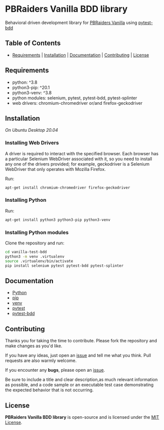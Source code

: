 # PBRaiders Vanilla BDD library

Behavioral driven development library for [PBRaiders Vanilla](https://github.com/pbraiders/vanilla) using [pytest-bdd](https://github.com/pytest-dev/pytest-bdd)

## Table of Contents

- [Requirements](#requirements) | [Installation](#installation) | [Documentation](#documentation) | [Contributing](#contributing) | [License](#license)

## Requirements

- python: ^3.8
- python3-pip: ^20.1
- python3-venv: ^3.8
- python modules: selenium, pytest, pytest-bdd, pytest-splinter
- web drivers: chromium-chromedriver or/and firefox-geckodriver

## Installation

*On Ubuntu Desktop 20.04*

### Installing Web Drivers

A driver is required to interact with the specified browser. Each browser has a particular
Selenium WebDriver associated with it, so you need to install any one of the drivers
provided; for example, geckodriver is a Selenium WebDriver that only operates with
Mozilla Firefox.

Run:

```bash
apt-get install chromium-chromedriver firefox-geckodriver
```

### Installing Python

Run:

```bash
apt-get install python3 python3-pip python3-venv
```

### Installing Python modules

Clone the repository and run:

```bash
cd vanilla-test-bdd
python3 -m venv .virtualenv
source .virtualenv/bin/activate
pip install selenium pytest pytest-bdd pytest-splinter
```

## Documentation

- [Python](https://docs.python.org/3.8/)
- [pip](https://pip.pypa.io/en/stable/)
- [venv](https://docs.python.org/3.8/library/venv.html)
- [pytest](https://docs.pytest.org/en/stable/contents.html)
- [pytest-bdd](https://pytest-bdd.readthedocs.io/en/stable/)

## Contributing

Thanks you for taking the time to contribute. Please fork the repository and make changes as you'd like.

If you have any ideas, just open an [issue](https://github.com/pbraiders/vanilla-test-bdd/issues) and tell me what you think. Pull requests are also warmly welcome.

If you encounter any **bugs**, please open an [issue](https://github.com/pbraiders/vanilla-test-bdd/issues).

Be sure to include a title and clear description,as much relevant information as possible, and a code sample or an executable test case demonstrating the expected behavior that is not occurring.

## License

**PBRaiders Vanilla BDD library** is open-source and is licensed under the [MIT License](https://github.com/pbraiders/vanilla-test-bdd/blob/master/LICENSE).
